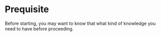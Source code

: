 # Prequisite

Before starting, you may want to know that what kind of knowledge you need to have before proceeding. 

